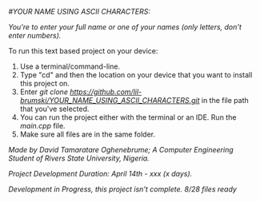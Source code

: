 *#YOUR NAME USING ASCII CHARACTERS:*

*You're to enter your full name or one of your names (only letters, don't enter numbers).*

To run this text based project on your device:
1. Use a terminal/command-line.
2. Type "cd" and then the location on your device that you want to install this project on.
3. Enter *git clone https://github.com/lil-brumski/YOUR_NAME_USING_ASCII_CHARACTERS.git* in the file path that you've selected.
4. You can run the project either with the terminal or an IDE. Run the *main.cpp* file.
5. Make sure all files are in the same folder.


*Made by David Tamaratare Oghenebrume;
A Computer Engineering Student of Rivers State University, Nigeria.*

*Project Development Duration: April 14th - xxx (x days).*

*Development in Progress, this project isn't complete. 8/28 files ready*
